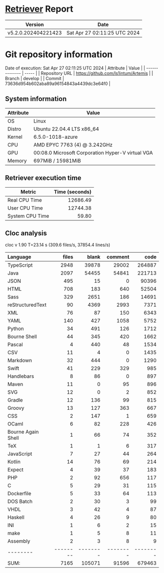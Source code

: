 # [Retriever](https://github.com/PalladioSimulator/Palladio-ReverseEngineering-Retriever) Report
| Version | Date |
| ------- | ---- |
| v5.2.0.202404221423 | Sat Apr 27 02:11:25 UTC 2024 |

# Git repository information
Date of execution: Sat Apr 27 02:11:25 UTC 2024
|    Attribute   | Value |
| -------------- | ----- |
| Repository URL | https://github.com/ls1intum/Artemis |
| Branch         | develop |
| Commit         | 73636d954b602aba89a96154843a4439dc3e64f0 |


## System information
| Attribute | Value |
| --------- | ----- |
| OS | Linux  |
| Distro | Ubuntu 22.04.4 LTS x86_64  |
| Kernel | 6.5.0-1018-azure  |
| CPU | AMD EPYC 7763 (4) @ 3.242GHz  |
| GPU | 00:08.0 Microsoft Corporation Hyper-V virtual VGA  |
| Memory | 697MiB / 15981MiB  |

## Retriever execution time
| Metric | Time (seconds) |
| --- | ---: |
| Real CPU Time | 12686.49 |
| User CPU Time | 12744.38 |
| System CPU Time | 59.80 |
<!--
Explainations:
- __Real CPU Time__: actual time the command has run (can be less than total time spent in user and system mode for multi-threaded processes)
- __User CPU Time__: time the command has spent running in user mode
- __System CPU Time__: time the command has spent running in system or kernel mode
-->

## Cloc analysis
cloc v 1.90  T=23.14 s (309.6 files/s, 37854.4 lines/s)

Language|files|blank|comment|code
:-------|-------:|-------:|-------:|-------:
TypeScript|2948|39878|29002|264887
Java|2097|54455|54841|221713
JSON|495|15|0|90396
HTML|708|183|640|52504
Sass|329|2651|186|14691
reStructuredText|90|4369|2993|7371
XML|76|87|150|6343
YAML|140|427|1058|5752
Python|34|491|126|1712
Bourne Shell|44|345|420|1662
Pascal|4|440|48|1534
CSV|11|4|0|1435
Markdown|32|444|0|1290
Swift|41|229|329|985
Handlebars|8|86|0|897
Maven|11|0|95|896
SVG|12|0|2|852
Gradle|12|136|99|815
Groovy|13|127|363|667
CSS|2|147|1|659
OCaml|6|82|228|426
Bourne Again Shell|1|66|74|352
TeX|1|1|6|317
JavaScript|7|27|44|264
Kotlin|14|76|69|214
Expect|4|39|37|183
PHP|2|92|656|117
C|5|29|31|115
Dockerfile|5|33|64|113
DOS Batch|2|30|3|99
VHDL|3|42|4|87
Haskell|4|26|9|80
INI|1|6|2|15
make|1|5|8|11
Assembly|2|3|8|9
--------|--------|--------|--------|--------
SUM:|7165|105071|91596|679463
